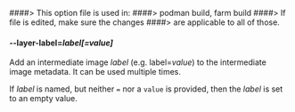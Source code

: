 ####> This option file is used in:
####>   podman build, farm build
####> If file is edited, make sure the changes
####> are applicable to all of those.
#### **--layer-label**=*label[=value]*

Add an intermediate image *label* (e.g. label=*value*) to the intermediate
image metadata. It can be used multiple times.

If *label* is named, but neither `=` nor a `value` is provided, then
the *label* is set to an empty value.
